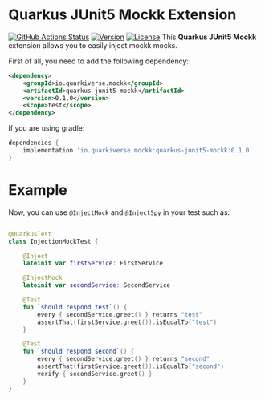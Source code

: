 # Quarkus JUnit5 Mockk Extension

[![GitHub Actions Status](<https://img.shields.io/github/workflow/status/quarkiverse/quarkus-mockk/Build?logo=GitHub&style=for-the-badge>)](https://github.com/quarkiverse/quarkus-mockk/actions?query=workflow%3ABuild)
[![Version](https://img.shields.io/maven-central/v/io.quarkiverse.mockk/quarkus-junit5-mockk?logo=apache-maven&style=for-the-badge)](https://search.maven.org/artifact/io.quarkiverse.mockk/quarkus-junit5-mockk)
[![License](https://img.shields.io/github/license/quarkusio/quarkus?style=for-the-badge&logo=apache)](https://www.apache.org/licenses/LICENSE-2.0)
This **Quarkus JUnit5 Mockk** extension allows you to easily inject mockk mocks. 

First of all, you need to add the following dependency:

```xml
<dependency>
    <groupId>io.quarkiverse.mockk</groupId>
    <artifactId>quarkus-junit5-mockk</artifactId>
    <version>0.1.0</version>
    <scope>test</scope>
</dependency>
```
If you are using gradle: 

````groovy
dependencies {
    implementation 'io.quarkiverse.mockk:quarkus-junit5-mockk:0.1.0'
}
````

# Example

Now, you can use `@InjectMock` and `@InjectSpy` in your test such as: 

````kotlin

@QuarkusTest
class InjectionMockTest {

    @Inject
    lateinit var firstService: FirstService

    @InjectMock
    lateinit var secondService: SecondService

    @Test
    fun `should respond test`() {
        every { secondService.greet() } returns "test"
        assertThat(firstService.greet()).isEqualTo("test")
    }

    @Test
    fun `should respond second`() {
        every { secondService.greet() } returns "second"
        assertThat(firstService.greet()).isEqualTo("second")
        verify { secondService.greet() }
    }
}
````